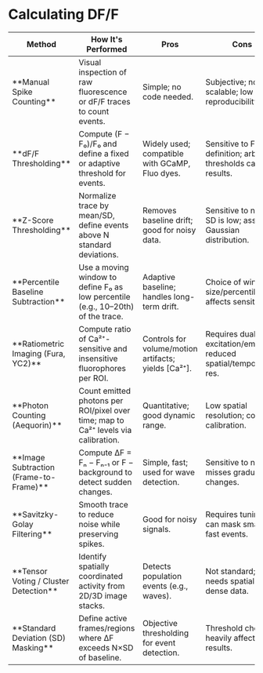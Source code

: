 # Calculating DF/F

| **Method**                         | **How It's Performed**                                                                 | **Pros**                                                      | **Cons**                                                             |
|-----------------------------------|-----------------------------------------------------------------------------------------|----------------------------------------------------------------|------------------------------------------------------------------------|
| \*\*Manual Spike Counting\*\*         | Visual inspection of raw fluorescence or dF/F traces to count events.                  | Simple; no code needed.                                        | Subjective; non-scalable; low reproducibility.                       |
| \*\*dF/F Thresholding\*\*             | Compute (F − F₀)/F₀ and define a fixed or adaptive threshold for events.              | Widely used; compatible with GCaMP, Fluo dyes.                | Sensitive to F₀ definition; arbitrary thresholds can bias results.  |
| \*\*Z-Score Thresholding\*\*          | Normalize trace by mean/SD, define events above N standard deviations.                | Removes baseline drift; good for noisy data.                   | Sensitive to noise if SD is low; assumes Gaussian distribution.      |
| \*\*Percentile Baseline Subtraction\*\*| Use a moving window to define F₀ as low percentile (e.g., 10–20th) of the trace.       | Adaptive baseline; handles long-term drift.                    | Choice of window size/percentile affects sensitivity.                |
| \*\*Ratiometric Imaging (Fura, YC2)\*\*| Compute ratio of Ca²⁺-sensitive and insensitive fluorophores per ROI.                 | Controls for volume/motion artifacts; yields \[Ca²⁺\].          | Requires dual excitation/emission; reduced spatial/temporal res.    |
| \*\*Photon Counting (Aequorin)\*\*    | Count emitted photons per ROI/pixel over time; map to Ca²⁺ levels via calibration.     | Quantitative; good dynamic range.                              | Low spatial resolution; complex calibration.                         |
| \*\*Image Subtraction (Frame-to-Frame)\*\*| Compute ΔF = Fₙ − Fₙ₋₁ or F − background to detect sudden changes.                   | Simple, fast; used for wave detection.                         | Sensitive to noise; misses gradual changes.                          |
| \*\*Savitzky-Golay Filtering\*\*      | Smooth trace to reduce noise while preserving spikes.                                  | Good for noisy signals.                                        | Requires tuning; can mask small or fast events.                      |
| \*\*Tensor Voting / Cluster Detection\*\*| Identify spatially coordinated activity from 2D/3D image stacks.                       | Detects population events (e.g., waves).                       | Not standard; needs spatially dense data.                            |
| \*\*Standard Deviation (SD) Masking\*\*| Define active frames/regions where ΔF exceeds N×SD of baseline.                        | Objective thresholding for event detection.                    | Threshold choice heavily affects results.                            |
